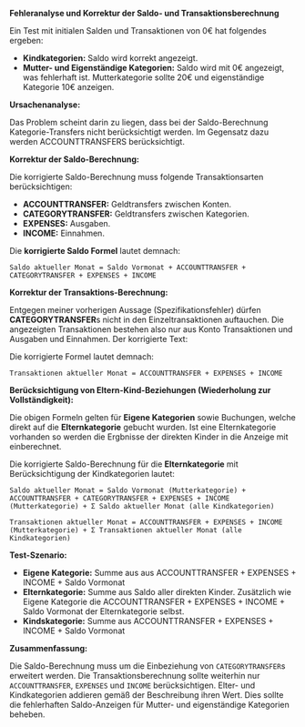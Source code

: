 **Fehleranalyse und Korrektur der Saldo- und Transaktionsberechnung**

Ein Test mit initialen Salden und Transaktionen von 0€ hat folgendes ergeben:

*   **Kindkategorien:** Saldo wird korrekt angezeigt.
*   **Mutter- und Eigenständige Kategorien:** Saldo wird mit 0€ angezeigt, was fehlerhaft ist. Mutterkategorie sollte 20€ und eigenständige Kategorie 10€ anzeigen.

**Ursachenanalyse:**

Das Problem scheint darin zu liegen, dass bei der Saldo-Berechnung Kategorie-Transfers nicht berücksichtigt werden. Im Gegensatz dazu werden ACCOUNTTRANSFERS berücksichtigt.

**Korrektur der Saldo-Berechnung:**

Die korrigierte Saldo-Berechnung muss folgende Transaktionsarten berücksichtigen:

*   **ACCOUNTTRANSFER:**  Geldtransfers zwischen Konten.
*   **CATEGORYTRANSFER:** Geldtransfers zwischen Kategorien.
*   **EXPENSES:** Ausgaben.
*   **INCOME:** Einnahmen.

Die **korrigierte Saldo Formel** lautet demnach:

`Saldo aktueller Monat = Saldo Vormonat + ACCOUNTTRANSFER + CATEGORYTRANSFER + EXPENSES + INCOME`

**Korrektur der Transaktions-Berechnung:**

Entgegen meiner vorherigen Aussage (Spezifikationsfehler) dürfen **CATEGORYTRANSFER**s nicht in den Einzeltransaktionen auftauchen. Die angezeigten Transaktionen bestehen also nur aus Konto Transaktionen und Ausgaben und Einnahmen. Der korrigierte Text:

Die korrigierte Formel lautet demnach:

`Transaktionen aktueller Monat = ACCOUNTTRANSFER + EXPENSES + INCOME`

**Berücksichtigung von Eltern-Kind-Beziehungen (Wiederholung zur Vollständigkeit):**

Die obigen Formeln gelten für **Eigene Kategorien** sowie Buchungen, welche direkt auf die **Elternkategorie** gebucht wurden. Ist eine Elternkategorie vorhanden so werden die Ergbnisse der direkten Kinder in die Anzeige mit einberechnet.

Die korrigierte Saldo-Berechnung für die **Elternkategorie** mit Berücksichtigung der Kindkategorien lautet:

`Saldo aktueller Monat = Saldo Vormonat (Mutterkategorie) + ACCOUNTTRANSFER + CATEGORYTRANSFER + EXPENSES + INCOME (Mutterkategorie) + Σ Saldo aktueller Monat (alle Kindkategorien)`

`Transaktionen aktueller Monat = ACCOUNTTRANSFER + EXPENSES + INCOME (Mutterkategorie) + Σ Transaktionen aktueller Monat (alle Kindkategorien)`

**Test-Szenario:**

*   **Eigene Kategorie:** Summe aus aus ACCOUNTTRANSFER + EXPENSES + INCOME + Saldo Vormonat
*   **Elternkategorie:** Summe aus Saldo aller direkten Kinder. Zusätzlich wie Eigene Kategorie die ACCOUNTTRANSFER + EXPENSES + INCOME + Saldo Vormonat der Elternkategorie selbst.
*   **Kindskategorie:** Summe aus ACCOUNTTRANSFER + EXPENSES + INCOME + Saldo Vormonat

**Zusammenfassung:**

Die Saldo-Berechnung muss um die Einbeziehung von `CATEGORYTRANSFER`s erweitert werden. Die Transaktionsberechnung sollte weiterhin nur `ACCOUNTTRANSFER`, `EXPENSES` und `INCOME` berücksichtigen. Elter- und Kindkategorien addieren gemäß der Beschreibung ihren Wert. Dies sollte die fehlerhaften Saldo-Anzeigen für Mutter- und eigenständige Kategorien beheben.
